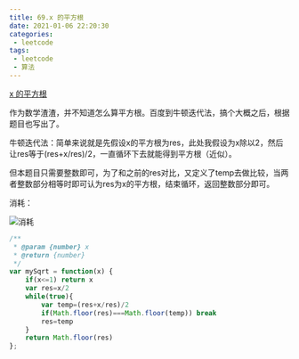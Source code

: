 ```yaml
---
title: 69.x 的平方根
date: 2021-01-06 22:20:30
categories:
 - leetcode
tags:
 - leetcode
 - 算法
---
```


[x 的平方根](https://leetcode-cn.com/problems/sqrtx/)

作为数学渣渣，并不知道怎么算平方根。百度到牛顿迭代法，搞个大概之后，根据题目也写出了。

牛顿迭代法：简单来说就是先假设x的平方根为res，此处我假设为x除以2，然后让res等于(res+x/res)/2，一直循环下去就能得到平方根（近似）。

但本题目只需要整数即可，为了和之前的res对比，又定义了temp去做比较，当两者整数部分相等时即可认为res为x的平方根，结束循环，返回整数部分即可。

消耗：

![消耗](/images/leetcode/69.png)

```javascript
/**
 * @param {number} x
 * @return {number}
 */
var mySqrt = function(x) {
    if(x<=1) return x
    var res=x/2
    while(true){
        var temp=(res+x/res)/2
        if(Math.floor(res)===Math.floor(temp)) break
        res=temp
    }
    return Math.floor(res)
};
```